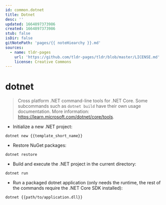 ```yaml
---
id: common.dotnet
title: Dotnet
desc: ''
updated: 1664897373986
created: 1664897373986
stub: false
isDir: false
gitNotePath: 'pages/{{ noteHiearchy }}.md'
sources:
  - name: tldr-pages
    url: 'https://github.com/tldr-pages/tldr/blob/master/LICENSE.md'
    license: Creative Commons
---
```

# dotnet

> Cross platform .NET command-line tools for .NET Core.
> Some subcommands such as `dotnet build` have their own usage documentation.
> More information: <https://learn.microsoft.com/dotnet/core/tools>.

- Initialize a new .NET project:

`dotnet new {{template_short_name}}`

- Restore NuGet packages:

`dotnet restore`

- Build and execute the .NET project in the current directory:

`dotnet run`

- Run a packaged dotnet application (only needs the runtime, the rest of the commands require the .NET Core SDK installed):

`dotnet {{path/to/application.dll}}`

